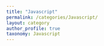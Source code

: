 ```yaml
---
title: "Javascript"
permalink: /categories/Javascript/
layout: category
author_profile: true
taxonomy: Javascript
---
```




